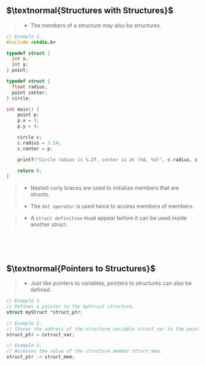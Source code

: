 ## $\textnormal{Structures with Structures}$

> - The members of a structure may also be structures.

```c
// Example 1.
#include <stdio.h>

typedef struct {
  int x;
  int y;
} point;

typedef struct {
  float radius;
  point center;
} circle;

int main() {
    point p;
    p.x = 3;
    p.y = 4;

    circle c;
    c.radius = 3.14;
    c.center = p;

    printf("Circle radius is %.2f, center is at (%d, %d)", c.radius, c.center.x, c.center.y);

    return 0;
}
```

> - Nested curly braces are used to initialize members that are structs.

> - The `dot operator` is used twice to access members of members.

> - A `struct definition` must appear before it can be used inside another struct.

<br />
<br />
<br />



## $\textnormal{Pointers to Structures}$

> - Just like pointers to variables, pointers to structures can also be defined.

```c
// Example 1.
// Defines a pointer to the myStruct structure.
struct myStruct *struct_ptr;

// Example 2.
// Stores the address of the structure variable struct_var in the pointer struct_ptr;
struct_ptr = &struct_var;

// Example 3.
// Accesses the value of the structure member struct_mem.
struct_ptr -> struct_mem;
```
